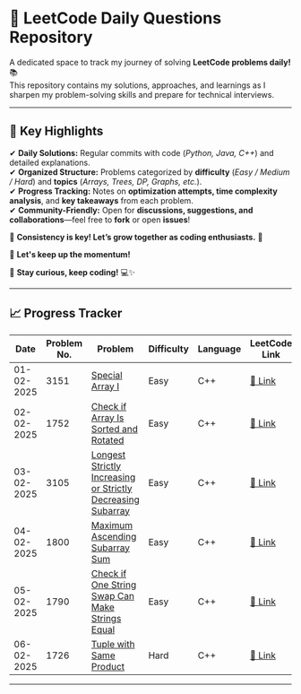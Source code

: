 # 🚀 LeetCode Daily Questions Repository  

A dedicated space to track my journey of solving **LeetCode problems daily!** 📚  
This repository contains my solutions, approaches, and learnings as I sharpen my problem-solving skills and prepare for technical interviews.  

---

## 🌟 Key Highlights  

✔ **Daily Solutions:** Regular commits with code (_Python, Java, C++_) and detailed explanations.  
✔ **Organized Structure:** Problems categorized by **difficulty** (_Easy / Medium / Hard_) and **topics** (_Arrays, Trees, DP, Graphs, etc._).  
✔ **Progress Tracking:** Notes on **optimization attempts, time complexity analysis**, and **key takeaways** from each problem.  
✔ **Community-Friendly:** Open for **discussions, suggestions, and collaborations**—feel free to **fork** or open **issues**!  

🔹 **Consistency is key! Let’s grow together as coding enthusiasts.** 🌱  

🚀 **Let's keep up the momentum!**  

📌 **Stay curious, keep coding!** 💻✨  

---

## 📈 Progress Tracker  

| Date       | Problem No. | Problem                                                          | Difficulty | Language | LeetCode Link | Solution Link |
|------------|-------------|------------------------------------------------------------------|------------|----------|---------------|---------------|
| 01-02-2025 | 3151        | [Special Array I](https://leetcode.com/problems/special-array-i/description/) | Easy       | C++      | <a href="https://leetcode.com/problems/special-array-i/description/" target="_blank">🔗 Link</a> | [📜 Code](Easy/special_array_1.cpp) |
| 02-02-2025 | 1752        | [Check if Array Is Sorted and Rotated](https://leetcode.com/problems/check-if-array-is-sorted-and-rotated/) | Easy       | C++      | <a href="https://leetcode.com/problems/check-if-array-is-sorted-and-rotated/" target="_blank">🔗 Link</a> | [📜 Code](Easy/check_if_array_is_sorted_and_rotated.cpp) |
| 03-02-2025 | 3105        | [Longest Strictly Increasing or Strictly Decreasing Subarray](https://leetcode.com/problems/longest-strictly-increasing-or-strictly-decreasing-subarray/) | Easy       | C++      | <a href="https://leetcode.com/problems/longest-strictly-increasing-or-strictly-decreasing-subarray/" target="_blank">🔗 Link</a> | [📜 Code](Easy/longest_strictly_increasing_or_strictly_decreasing_subarray.cpp) |
| 04-02-2025 | 1800        | [Maximum Ascending Subarray Sum](https://leetcode.com/problems/maximum-ascending-subarray-sum/) | Easy       | C++      | <a href="https://leetcode.com/problems/maximum-ascending-subarray-sum/" target="_blank">🔗 Link</a> | [📜 Code](Easy/maximum_ascending_subarray_sum.cpp) |
| 05-02-2025 | 1790        | [Check if One String Swap Can Make Strings Equal](https://leetcode.com/problems/check-if-one-string-swap-can-make-strings-equal/) | Easy       | C++      | <a href="https://leetcode.com/problems/check-if-one-string-swap-can-make-strings-equal/" target="_blank">🔗 Link</a> | [📜 Code](Easy/check_if_one_string_swap_can_make_strings_equal.cpp) |
| 06-02-2025 | 1726        | [Tuple with Same Product](https://leetcode.com/problems/tuple-with-same-product/) | Hard       | C++      | <a href="https://leetcode.com/problems/tuple-with-same-product/" target="_blank">🔗 Link</a> | [📜 Code](Hard/tuple_with_same_product.cpp) |






---

